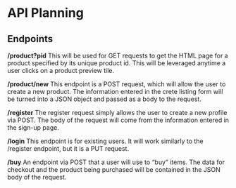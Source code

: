 # API Planning

## Endpoints

<strong>/product?pid</strong>
This will be used for GET requests to get the HTML page for a product specified by its unique product id. This will be leveraged anytime a user clicks on a product preview tile.

<strong>/product/new</strong>
This endpoint is a POST request, which will allow the user to create a new product. The information entered in the crete listing form will be turned into a JSON object and passed as a body to the request.

<strong>/register</strong>
The register request simply allows the user to create a new profile via POST. The body of the request will come from the information entered in the sign-up page.

<strong>/login</strong>
This endpoint is for existing users. It will work similarly to the /register endpoint, but it is a PUT request.

<strong>/buy</strong>
An endpoint via POST that a user will use to “buy” items. The data for checkout and the product being purchased will be contained in the JSON body of the request.

